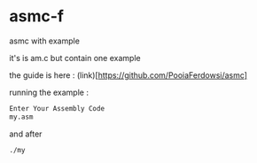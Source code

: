 # asmc-f
asmc with example

it's is am.c but contain one example

the guide is here : (link)[https://github.com/PooiaFerdowsi/asmc]

running the example :

```./asmc.sh
Enter Your Assembly Code 
my.asm
```

and after

```./my```
